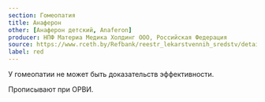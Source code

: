 ```yaml
---
section: Гомеопатия
title: Анаферон
other: [Анаферон детский, Anaferon]
producer: НПФ Материа Медика Холдинг ООО, Российская Федерация
source: https://www.rceth.by/Refbank/reestr_lekarstvennih_sredstv/details/7401_05_10_15_18
label: red
---
```


У гомеопатии не может быть доказательств эффективности.

Прописывают при ОРВИ.
